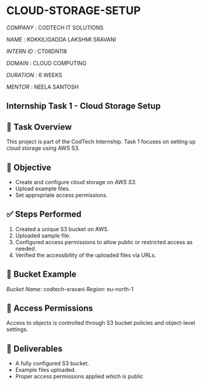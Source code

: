 # CLOUD-STORAGE-SETUP

*COMPANY* : CODTECH IT SOLUTIONS

*NAME* : KOKKILIGADDA LAKSHMI SRAVANI

*INTERN ID* : CT06DN118

*DOMAIN* : CLOUD COMPUTING 

*DURATION* : 6 WEEKS

*MENTOR* : NEELA SANTOSH

## Internship Task 1 - Cloud Storage Setup

## 🔧 Task Overview
This project is part of the CodTech Internship. Task 1 focuses on setting up cloud storage using AWS S3.

## 🧩 Objective
- Create and configure cloud storage on *AWS S3*.
- Upload example files.
- Set appropriate access permissions.

## ✅ Steps Performed
1. Created a unique S3 bucket on AWS.
2. Uploaded sample file.
3. Configured access permissions to allow public or restricted access as needed.
4. Verified the accessibility of the uploaded files via URLs.

## 📁 Bucket Example
*Bucket Name*: codtech-sravani 
*Region*: eu-north-1

## 🔐 Access Permissions
Access to objects is controlled through S3 bucket policies and object-level settings.

## 📝 Deliverables
- A fully configured S3 bucket.
- Example files uploaded.
- Proper access permissions applied which is public

